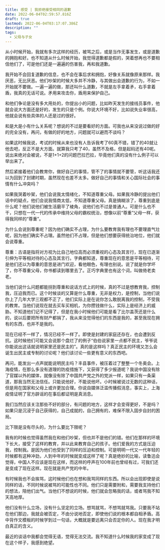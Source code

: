 ```yaml
---
title: 感受 | 我拒绝接受相同的道歉
date: 2022-06-04T02:59:57.816Z
draft: true
lastmod: 2022-06-04T03:17:07.386Z
description: ""
tags:
  - 父母与子女
---
```

从小时候开始，我就有多次这样的经历，被骂之后，或是当作无事发生，或是道歉的拥抱和好。也不知道从什么时候开始，我觉得道歉都是假的，哭着想再也不要相信他们了，可是他们还是一遍遍的伤害我，再和我道歉。

我开始不会回复道歉的信息，也不会在事后求和拥抱，好像关系就像原来那样。我厌恶，无比厌恶。他们吵架的时候大多并不冷静，与其做出会道歉的行为，不如一开始就不要做。一遍一遍的做，那还叫什么道歉，不就是左手拿着矛，右手拿着盾，我真的无话可说。矛用来攻击你，盾用来保护自己。

和他们争论是没有多大用处的，你提出小的问题，比如昨天发生的接线员事件，他就会说大方面还是好的，发生的只是个例。你说大环境不好，比如说失业率很高，他就会说有些具体的人还是过的很好。

和是大是小有什么关系呢？想说的不过是要看好的方面。可我也从来没说过做的好的完全没有，再问，有做的好的地方，问题就可以避而不谈吗？

如果这时候我说，考试的时候从来也没有人告诉我考了60真不错，错了的40就让他去吧，反正不是大方面。就算我只考了40，虽然不及格，但是起码还有40呢。说出来绝对会被说，不是1+1+2的问题巴拉巴拉，毕竟他们真的没有什么例子可以举出来了。

然后紧接着他们会教育你，做好自己的事情，管不了的事情就不要管，听这话我还以为回到了封建时期，虽然现在也差不太多。做好自己的事情和关心国际社会的事情有什么冲突吗？

如果我哭着吵架，他们会说我太情绪化，不知道尊重父母。如果我冷静的提出他们话中的疑点，他们会说我情商太低，不知道尊重父母。真是搞糊涂了，尊重到底是什么呢？他们说他们被生活磨平了棱角，说他们也不过是普通人。可是什么也不干，只想在一代一代的传承中维持父母的霸权统治，想像以前“尊重”父母一样，获得我同样的“尊重”。

为什么会说到尊重呢？因为他们确实不占理，为什么要教育我有理也不要理直气壮呢，因为他们确实不占理。虽然他们不占理，但是他们想要获得统治地位，他们就会说尊重。

尊重：古语是指将对方视为比自己地位高而必须重视的心态及其言行，现在已逐渐引伸为平等相对待的心态及其言行。字典都知道，尊重现在的意思是平等相待，可是他们还以为尊重的意思是进门欢迎，看他眼色，有理也别说。说了就是你学坏了，你不尊重父母，你书都读到哪里去了。正巧字典里也有这个词，叫做倚老卖老。

当他们说什么问题都能拐到尊重和说话方式上的时候，真的不过是想教育我，控制我，压迫我而已。这个时候谈的又算是什么尊重，无非是权力，是控制，当他们说你上了几年大学三观都不正了，他们实际上是在说你怎么敢脱离我的控制，不受我的教育。当他们说现在就去买车买相机，为你攒钱做什么，实际上是经济上的威胁。不知道他们记不记得了，但是在我小时候他们可能是看了比尔盖茨还是什么的，说以后要把所有财产都捐了，我从来没觉得他们的东西是我的，甚至我现在拥有的东西，也并不是我的。

现在已经不一样了，情况已经不一样了。即使是封建的家庭还存在，也会遭到反抗。这时候他们可能又会说那个盘烂了的例子“伯伯说家里一点都不民主，爷爷说你能说出这话就说明家里还是民主的”。真的是这样吗？真正民主的环境又怎么会诞生出民主或专制的讨论呢？他们该讨论一些更有意义的东西吧。

再问，能发出一点声就能说明民主吗？丰县事件，被压着过了整整一个冬奥会。上海疫情，在那么多没有道理的防疫措施下，又获得了多少报道呢？我说中国没有除了官媒以外的媒体，就像没有除了中国共产党之外的党派一样，如果只有一条渠道，那我当然无法信任。只能说他好，不能说他坏。小时候被说过无数的这种话，但是用在国家和父母上或许更加合理。你说自媒体泛滥传播假消息，事实上，上海疫情证明了官方辟谣的在事后都证明是真消息。

我们当然应该关注那些不好的部分，有问题的地方，这样才会变得更好，不是吗？如果只是沉浸于自己获得的，自己成就的，自己拥有的，难保不限入固步自封的困局。

比下限是没有尽头的，为什么要比下限呢？

我有的时候也觉得虽然我在和他们吵架，但也并不是他们的错。他们在那样的环境下长大，接受了这样的教育，并以此来教育自己的孩子。他们爱我的方式是压迫我，控制我。是因为他们也受到了同样的压迫和控制。可是明明一代又一代年轻的时候都有这种冲劲，人到中年的时候就变成这样了呢？真是绝妙的比喻，读鲁迅会觉得，中国人不应该是现在这样，而这样的呼声在100年前也曾经有过，可我们还是变成了现在这样。现在就是共产党的中年。

有时候我也不会挨骂，这时候他们也在想和我骂同样的东西。所以会出现即使是说同样的话，不同时候说被骂的可能性也不同。他们只是需要附和，需要我支持他们的想法，陪他们出气。当他们不想说的时候，他们就会忽略我的话，或者骂我不知天高地厚。

他们没有什么立场，没有什么坚定的立场。想骂就骂，不想骂就骂我。只要我不站在他们那边，我就会被否定，不由分说地否定，即使他们说的根本都自相矛盾。高中背作文模板的时候学到过一句话，大概就是要远离只会否定你的人。现在我才明白真正的含义。

最近的谈话中我都会觉得无语，觉得无法交流。我不知道什么时候我的家变成了现在这个样子，我感到绝望。